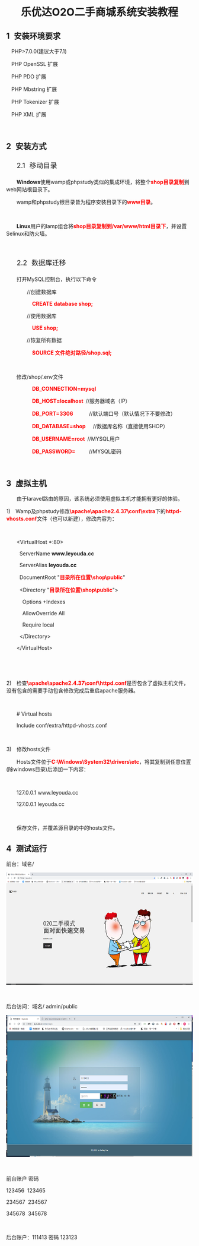 
</head>

<body lang=ZH-CN style='tab-interval:21.0pt;text-justify-trim:punctuation'>

<div class=WordSection1 style='layout-grid:15.6pt'>

<h1 align=center style='text-align:center'>乐优达<span lang=EN-US>O2O</span>二手商城系统安装教程</h1>

<h2 style='margin-left:21.25pt;text-indent:-21.25pt;mso-list:l0 level1 lfo1'><![if !supportLists]><span
lang=EN-US style='mso-fareast-font-family:"等线 Light";mso-fareast-theme-font:
major-latin;mso-bidi-font-family:"等线 Light";mso-bidi-theme-font:major-latin'><span
style='mso-list:Ignore'>1<span style='font:7.0pt "Times New Roman"'>&nbsp;&nbsp;&nbsp;&nbsp;
</span></span></span><![endif]>安装环境要求</h2>

<p class=MsoNormal style='margin-left:10.5pt;mso-para-margin-left:1.0gd'><span
lang=EN-US>PHP&gt;7.0.0(</span>建议大于<span lang=EN-US>7.1)</span></p>

<p class=MsoNormal style='margin-left:10.5pt;mso-para-margin-left:1.0gd'><span
lang=EN-US>PHP OpenSSL </span>扩展</p>

<p class=MsoNormal style='margin-left:10.5pt;mso-para-margin-left:1.0gd'><span
lang=EN-US>PHP PDO </span>扩展</p>

<p class=MsoNormal style='margin-left:10.5pt;mso-para-margin-left:1.0gd'><span
lang=EN-US>PHP Mbstring </span>扩展</p>

<p class=MsoNormal style='margin-left:10.5pt;mso-para-margin-left:1.0gd'><span
lang=EN-US>PHP Tokenizer </span>扩展</p>

<p class=MsoNormal style='margin-left:10.5pt;mso-para-margin-left:1.0gd'><span
lang=EN-US>PHP XML </span>扩展</p>

<p class=MsoNormal><span lang=EN-US><o:p>&nbsp;</o:p></span></p>

<h2 style='margin-left:21.25pt;text-indent:-21.25pt;mso-list:l0 level1 lfo1'><![if !supportLists]><span
lang=EN-US style='mso-fareast-font-family:"等线 Light";mso-fareast-theme-font:
major-latin;mso-bidi-font-family:"等线 Light";mso-bidi-theme-font:major-latin'><span
style='mso-list:Ignore'>2<span style='font:7.0pt "Times New Roman"'>&nbsp;&nbsp;&nbsp;&nbsp;
</span></span></span><![endif]>安装方式</h2>

<h3 style='margin-left:49.6pt;text-indent:-1.0cm;mso-list:l2 level2 lfo3'><![if !supportLists]><span
lang=EN-US style='font-size:14.0pt;line-height:173%;mso-fareast-font-family:
等线;mso-fareast-theme-font:minor-latin;mso-bidi-font-family:等线;mso-bidi-theme-font:
minor-latin;font-weight:normal;mso-bidi-font-weight:bold'><span
style='mso-list:Ignore'>2.1<span style='font:7.0pt "Times New Roman"'>&nbsp;&nbsp;&nbsp;&nbsp;
</span></span></span><![endif]><span style='font-size:14.0pt;line-height:173%;
font-weight:normal;mso-bidi-font-weight:bold'>移动目录<span lang=EN-US><o:p></o:p></span></span></h3>

<p class=MsoNormal style='text-indent:21.0pt'><b style='mso-bidi-font-weight:
normal'><span lang=EN-US>Windows</span></b>使用<span lang=EN-US>wamp</span>或<span
lang=EN-US>phpstudy</span>类似的集成环境，将整个<b style='mso-bidi-font-weight:normal'><span
lang=EN-US style='color:red'>shop</span><span style='color:red'>目录复制</span></b>到<span
lang=EN-US>web</span>网站根目录下。</p>

<p class=MsoNormal style='text-indent:21.0pt'><span lang=EN-US>wamp</span>和<span
lang=EN-US>phpstudy</span>根目录皆为程序安装目录下的<b style='mso-bidi-font-weight:normal'><span
lang=EN-US style='color:red'>www</span><span style='color:red'>目录</span></b>。</p>

<p class=MsoNormal><span lang=EN-US><o:p>&nbsp;</o:p></span></p>

<p class=MsoNormal style='text-indent:21.0pt'><b style='mso-bidi-font-weight:
normal'><span lang=EN-US>Linux</span></b>用户的<span lang=EN-US>lamp</span>组合将<b
style='mso-bidi-font-weight:normal'><span lang=EN-US style='color:red'>shop</span><span
style='color:red'>目录复制到<span lang=EN-US>/var/www/html</span>目录下</span></b>，并设置<span
lang=EN-US>Selinux</span>和防火墙。</p>

<p class=MsoNormal><span lang=EN-US><o:p>&nbsp;</o:p></span></p>

<h3 style='margin-left:49.6pt;text-indent:-1.0cm;mso-list:l2 level2 lfo3'><![if !supportLists]><span
lang=EN-US style='font-size:14.0pt;line-height:173%;mso-fareast-font-family:
等线;mso-fareast-theme-font:minor-latin;mso-bidi-font-family:等线;mso-bidi-theme-font:
minor-latin;font-weight:normal;mso-bidi-font-weight:bold'><span
style='mso-list:Ignore'>2.2<span style='font:7.0pt "Times New Roman"'>&nbsp;&nbsp;&nbsp;&nbsp;
</span></span></span><![endif]><span style='font-size:14.0pt;line-height:173%;
font-weight:normal;mso-bidi-font-weight:bold'>数据库迁移<span lang=EN-US><o:p></o:p></span></span></h3>

<p class=MsoNormal style='text-indent:21.0pt'>打开<span lang=EN-US>MySQL</span>控制台，执行以下命令</p>

<p class=MsoNormal style='margin-left:21.0pt;mso-para-margin-left:2.0gd;
text-indent:21.0pt'><span class=MsoSubtleReference><span lang=EN-US
style='font-variant:normal !important;text-transform:uppercase'>//</span></span><span
class=MsoSubtleReference><span style='font-variant:normal !important;
text-transform:uppercase'>创建数据库<span lang=EN-US><o:p></o:p></span></span></span></p>

<p class=MsoNormal style='margin-left:52.5pt;mso-para-margin-left:5.0gd'><b
style='mso-bidi-font-weight:normal'><span lang=EN-US style='color:red'>CREATE database
shop;<o:p></o:p></span></b></p>

<p class=MsoNormal style='margin-left:21.0pt;mso-para-margin-left:2.0gd'><span
class=MsoSubtleReference><span lang=EN-US style='font-variant:normal !important;
text-transform:uppercase'><span style='mso-tab-count:1'>&nbsp;&nbsp;&nbsp;&nbsp;&nbsp;&nbsp; </span>//</span></span><span
class=MsoSubtleReference><span style='font-variant:normal !important;
text-transform:uppercase'>使用数据库<span lang=EN-US><o:p></o:p></span></span></span></p>

<p class=MsoNormal style='margin-left:52.5pt;mso-para-margin-left:5.0gd'><b
style='mso-bidi-font-weight:normal'><span lang=EN-US style='color:red'>USE
shop;<o:p></o:p></span></b></p>

<p class=MsoNormal style='margin-left:21.0pt;mso-para-margin-left:2.0gd'><span
class=MsoSubtleReference><span lang=EN-US style='font-variant:normal !important;
text-transform:uppercase'><span style='mso-tab-count:1'>&nbsp;&nbsp;&nbsp;&nbsp;&nbsp;&nbsp; </span>//</span></span><span
class=MsoSubtleReference><span style='font-variant:normal !important;
text-transform:uppercase'>恢复所有数据<span lang=EN-US><o:p></o:p></span></span></span></p>

<p class=MsoNormal style='margin-left:52.5pt;mso-para-margin-left:5.0gd'><b
style='mso-bidi-font-weight:normal'><span lang=EN-US style='color:red'>SOURCE </span><span
style='color:red'>文件绝对路径<span lang=EN-US>/shop.sql;</span></span></b></p>

<p class=MsoNormal><span lang=EN-US><o:p>&nbsp;</o:p></span></p>

<p class=MsoNormal><span lang=EN-US><span style='mso-tab-count:1'>&nbsp;&nbsp;&nbsp;&nbsp;&nbsp;&nbsp; </span></span>修改<span
lang=EN-US>/shop/.env</span>文件</p>

<p class=MsoNormal style='margin-left:52.5pt;mso-para-margin-left:5.0gd'><b
style='mso-bidi-font-weight:normal'><span lang=EN-US style='color:red'>DB_CONNECTION=mysql<o:p></o:p></span></b></p>

<p class=MsoNormal style='margin-left:52.5pt;mso-para-margin-left:5.0gd'><b
style='mso-bidi-font-weight:normal'><span lang=EN-US style='color:red'>DB_HOST=localhost<span
style='mso-spacerun:yes'>&nbsp; </span></span></b><span
class=MsoSubtleReference><span lang=EN-US style='font-variant:normal !important;
text-transform:uppercase'>//</span></span><span class=MsoSubtleReference><span
style='font-variant:normal !important;text-transform:uppercase'>服务器域名（<span
lang=EN-US>IP</span>）</span></span><b style='mso-bidi-font-weight:normal'><span
lang=EN-US style='color:red'><o:p></o:p></span></b></p>

<p class=MsoNormal style='margin-left:52.5pt;mso-para-margin-left:5.0gd'><b
style='mso-bidi-font-weight:normal'><span lang=EN-US style='color:red'>DB_PORT=3306<span
style='mso-tab-count:2'>&nbsp;&nbsp;&nbsp;&nbsp;&nbsp;&nbsp;&nbsp;&nbsp;&nbsp;&nbsp;&nbsp;&nbsp; </span></span></b><span
class=MsoSubtleReference><span lang=EN-US style='font-variant:normal !important;
text-transform:uppercase'>//</span></span><span class=MsoSubtleReference><span
style='font-variant:normal !important;text-transform:uppercase'>默认端口号（默认情况下不要修改）<span
lang=EN-US><o:p></o:p></span></span></span></p>

<p class=MsoNormal style='margin-left:52.5pt;mso-para-margin-left:5.0gd'><b
style='mso-bidi-font-weight:normal'><span lang=EN-US style='color:red'>DB_DATABASE=shop<span
style='mso-tab-count:1'>&nbsp;&nbsp;&nbsp;&nbsp;&nbsp; </span></span></b><span
class=MsoSubtleReference><span lang=EN-US style='font-variant:normal !important;
text-transform:uppercase'>//</span></span><span class=MsoSubtleReference><span
style='font-variant:normal !important;text-transform:uppercase'>数据库名称（直接使用<span
lang=EN-US>shop</span>）<span lang=EN-US><o:p></o:p></span></span></span></p>

<p class=MsoNormal style='margin-left:52.5pt;mso-para-margin-left:5.0gd'><b
style='mso-bidi-font-weight:normal'><span lang=EN-US style='color:red'>DB_USERNAME=root<span
style='mso-spacerun:yes'>&nbsp; </span></span></b><span
class=MsoSubtleReference><span lang=EN-US style='font-variant:normal !important;
text-transform:uppercase'>//MySQL</span></span><span class=MsoSubtleReference><span
style='font-variant:normal !important;text-transform:uppercase'>用户<span
lang=EN-US><o:p></o:p></span></span></span></p>

<p class=MsoNormal style='margin-left:52.5pt;mso-para-margin-left:5.0gd'><b
style='mso-bidi-font-weight:normal'><span lang=EN-US style='color:red'>DB_PASSWORD=<span
style='mso-tab-count:2'>&nbsp;&nbsp;&nbsp;&nbsp;&nbsp;&nbsp;&nbsp;&nbsp;&nbsp;&nbsp; </span></span></b><span
class=MsoSubtleReference><span lang=EN-US style='font-variant:normal !important;
text-transform:uppercase'>//MySQL</span></span><span class=MsoSubtleReference><span
style='font-variant:normal !important;text-transform:uppercase'>密码<span
lang=EN-US><o:p></o:p></span></span></span></p>

<p class=MsoNormal><span class=MsoSubtleReference><span lang=EN-US
style='font-variant:normal !important;text-transform:uppercase'><o:p>&nbsp;</o:p></span></span></p>

<h2 style='margin-left:21.25pt;text-indent:-21.25pt;mso-list:l0 level1 lfo1'><![if !supportLists]><span
lang=EN-US style='mso-fareast-font-family:"等线 Light";mso-fareast-theme-font:
major-latin;mso-bidi-font-family:"等线 Light";mso-bidi-theme-font:major-latin'><span
style='mso-list:Ignore'>3<span style='font:7.0pt "Times New Roman"'>&nbsp;&nbsp;&nbsp;&nbsp;
</span></span></span><![endif]>虚拟主机</h2>

<p class=MsoNormal style='text-indent:21.0pt'>由于<span lang=EN-US>laravel</span>路由的原因，该系统必须使用虚拟主机才能拥有更好的体验。</p>

<p class=MsoListParagraph style='margin-left:.3pt;mso-para-margin-left:.03gd;
mso-list:l1 level1 lfo4'><![if !supportLists]><span lang=EN-US
style='mso-fareast-font-family:等线;mso-fareast-theme-font:minor-latin;
mso-bidi-font-family:等线;mso-bidi-theme-font:minor-latin'><span
style='mso-list:Ignore'>1)<span style='font:7.0pt "Times New Roman"'>&nbsp;&nbsp;&nbsp;&nbsp;&nbsp;
</span></span></span><![endif]><span lang=EN-US>Wamp</span>及<span lang=EN-US>phpstudy</span>修改<b
style='mso-bidi-font-weight:normal'><span lang=EN-US style='color:red'>\apache\apache2.4.37\conf\extra</span></b>下的<b
style='mso-bidi-font-weight:normal'><span lang=EN-US style='color:red'>httpd-vhosts.conf</span></b>文件（也可以新建），修改内容为：</p>

<p class=MsoNormal><span lang=EN-US><o:p>&nbsp;</o:p></span></p>

<p class=MsoNormal style='margin-left:21.0pt;mso-para-margin-left:2.0gd'><span
lang=EN-US>&lt;VirtualHost *:80&gt;</span></p>

<p class=MsoNormal style='margin-left:21.0pt;mso-para-margin-left:2.0gd'><span
lang=EN-US><span style='mso-spacerun:yes'>&nbsp; </span>ServerName <b
style='mso-bidi-font-weight:normal'>www.leyouda.cc<o:p></o:p></b></span></p>

<p class=MsoNormal style='margin-left:21.0pt;mso-para-margin-left:2.0gd'><span
lang=EN-US><span style='mso-spacerun:yes'>&nbsp; </span>ServerAlias <b
style='mso-bidi-font-weight:normal'>leyouda.cc<o:p></o:p></b></span></p>

<p class=MsoNormal style='margin-left:21.0pt;mso-para-margin-left:2.0gd'><span
lang=EN-US><span style='mso-spacerun:yes'>&nbsp; </span>DocumentRoot &quot;</span><b
style='mso-bidi-font-weight:normal'><span style='color:red'>目录所在位置<span
lang=EN-US>\shop\public</span></span></b><span lang=EN-US>&quot;</span></p>

<p class=MsoNormal style='margin-left:21.0pt;mso-para-margin-left:2.0gd'><span
lang=EN-US><span style='mso-spacerun:yes'>&nbsp; </span>&lt;Directory &quot;</span><b
style='mso-bidi-font-weight:normal'><span style='color:red'>目录所在位置<span
lang=EN-US>\shop\public</span></span></b><span lang=EN-US>&quot;&gt;</span></p>

<p class=MsoNormal style='margin-left:21.0pt;mso-para-margin-left:2.0gd'><span
lang=EN-US><span style='mso-spacerun:yes'>&nbsp;&nbsp;&nbsp; </span>Options
+Indexes</span></p>

<p class=MsoNormal style='margin-left:21.0pt;mso-para-margin-left:2.0gd'><span
lang=EN-US><span style='mso-spacerun:yes'>&nbsp;&nbsp;&nbsp;
</span>AllowOverride All</span></p>

<p class=MsoNormal style='margin-left:21.0pt;mso-para-margin-left:2.0gd'><span
lang=EN-US><span style='mso-spacerun:yes'>&nbsp;&nbsp;&nbsp; </span>Require
local</span></p>

<p class=MsoNormal style='margin-left:21.0pt;mso-para-margin-left:2.0gd'><span
lang=EN-US><span style='mso-spacerun:yes'>&nbsp; </span>&lt;/Directory&gt;</span></p>

<p class=MsoNormal style='margin-left:21.0pt;mso-para-margin-left:2.0gd'><span
lang=EN-US>&lt;/VirtualHost&gt;</span></p>

<p class=MsoNormal><span lang=EN-US><o:p>&nbsp;</o:p></span></p>

<p class=MsoNormal><span lang=EN-US><o:p>&nbsp;</o:p></span></p>

<p class=MsoListParagraph style='margin-left:.3pt;mso-para-margin-left:.03gd;
mso-list:l1 level1 lfo4'><![if !supportLists]><span lang=EN-US
style='mso-fareast-font-family:等线;mso-fareast-theme-font:minor-latin;
mso-bidi-font-family:等线;mso-bidi-theme-font:minor-latin'><span
style='mso-list:Ignore'>2)<span style='font:7.0pt "Times New Roman"'>&nbsp;&nbsp;&nbsp;&nbsp;&nbsp;
</span></span></span><![endif]>检查<b style='mso-bidi-font-weight:normal'><span
lang=EN-US style='color:red'>\apache\apache2.4.37\conf\httpd.conf</span></b>是否包含了虚拟主机文件，没有包含的需要手动包含修改完成后重启<span
lang=EN-US>apache</span>服务器。</p>

<p class=MsoNormal style='text-indent:21.0pt;mso-char-indent-count:2.0'><span
lang=EN-US><o:p>&nbsp;</o:p></span></p>

<p class=MsoNormal style='margin-left:21.0pt;mso-para-margin-left:2.0gd'><span
lang=EN-US># Virtual hosts</span></p>

<p class=MsoNormal style='margin-left:21.0pt;mso-para-margin-left:2.0gd'><span
lang=EN-US>Include conf/extra/httpd-vhosts.conf</span></p>

<p class=MsoNormal style='margin-left:21.0pt;mso-para-margin-left:2.0gd'><span
lang=EN-US><o:p>&nbsp;</o:p></span></p>

<p class=MsoListParagraph style='margin-left:.3pt;mso-para-margin-left:.03gd;
mso-list:l1 level1 lfo4'><![if !supportLists]><span lang=EN-US
style='mso-fareast-font-family:等线;mso-fareast-theme-font:minor-latin;
mso-bidi-font-family:等线;mso-bidi-theme-font:minor-latin'><span
style='mso-list:Ignore'>3)<span style='font:7.0pt "Times New Roman"'>&nbsp;&nbsp;&nbsp;&nbsp;&nbsp;
</span></span></span><![endif]>修改<span lang=EN-US>hosts</span>文件</p>

<p class=MsoNormal style='text-indent:21.0pt;mso-char-indent-count:2.0'><span
lang=EN-US>Hosts</span>文件位于<b style='mso-bidi-font-weight:normal'><span
lang=EN-US style='color:red'>C:\Windows\System32\drivers\etc</span></b>，将其复制到任意位置<span
lang=EN-US>(</span>除<span lang=EN-US>windows</span>目录<span lang=EN-US>)</span>后添加一下内容：</p>

<p class=MsoNormal style='text-indent:21.0pt;mso-char-indent-count:2.0'><span
lang=EN-US><o:p>&nbsp;</o:p></span></p>

<p class=MsoNormal style='text-indent:21.0pt;mso-char-indent-count:2.0'><span
lang=EN-US>127.0.0.1 www.leyouda.cc</span></p>

<p class=MsoNormal style='text-indent:21.0pt;mso-char-indent-count:2.0'><span
lang=EN-US>127.0.0.1 leyouda.cc</span></p>

<p class=MsoNormal style='text-indent:21.0pt;mso-char-indent-count:2.0'><span
lang=EN-US><o:p>&nbsp;</o:p></span></p>

<p class=MsoNormal style='text-indent:21.0pt;mso-char-indent-count:2.0'>保存文件，并覆盖源目录的中的<span
lang=EN-US>hosts</span>文件。</p>

<h2 style='margin-left:21.25pt;text-indent:-21.25pt;mso-list:l0 level1 lfo1'><![if !supportLists]><span
lang=EN-US style='mso-fareast-font-family:"等线 Light";mso-fareast-theme-font:
major-latin;mso-bidi-font-family:"等线 Light";mso-bidi-theme-font:major-latin'><span
style='mso-list:Ignore'>4<span style='font:7.0pt "Times New Roman"'>&nbsp;&nbsp;&nbsp;&nbsp;
</span></span></span><![endif]>测试运行</h2>

<p class=MsoNormal>前台：域名<span lang=EN-US>/</span></p>

<p class=MsoNormal><span lang=EN-US style='mso-no-proof:yes'><!--[if gte vml 1]><v:shapetype
 id="_x0000_t75" coordsize="21600,21600" o:spt="75" o:preferrelative="t"
 path="m@4@5l@4@11@9@11@9@5xe" filled="f" stroked="f">
 <v:stroke joinstyle="miter"/>
 <v:formulas>
  <v:f eqn="if lineDrawn pixelLineWidth 0"/>
  <v:f eqn="sum @0 1 0"/>
  <v:f eqn="sum 0 0 @1"/>
  <v:f eqn="prod @2 1 2"/>
  <v:f eqn="prod @3 21600 pixelWidth"/>
  <v:f eqn="prod @3 21600 pixelHeight"/>
  <v:f eqn="sum @0 0 1"/>
  <v:f eqn="prod @6 1 2"/>
  <v:f eqn="prod @7 21600 pixelWidth"/>
  <v:f eqn="sum @8 21600 0"/>
  <v:f eqn="prod @7 21600 pixelHeight"/>
  <v:f eqn="sum @10 21600 0"/>
 </v:formulas>
 <v:path o:extrusionok="f" gradientshapeok="t" o:connecttype="rect"/>
 <o:lock v:ext="edit" aspectratio="t"/>
</v:shapetype><v:shape id="图片_x0020_2" o:spid="_x0000_i1026" type="#_x0000_t75"
 style='width:414.75pt;height:226.5pt;visibility:visible;mso-wrap-style:square'>
 <v:imagedata src="https://raw.githubusercontent.com/DarlingXwl/Laravel-Second-hand-Mall/master/README/1.png" o:title=""/>
</v:shape><![endif]--><![if !vml]><img width=553 height=302
src="https://raw.githubusercontent.com/DarlingXwl/Laravel-Second-hand-Mall/master/README/1.png" v:shapes="图片_x0020_2"><![endif]></span></p>

<p class=MsoNormal><span lang=EN-US><o:p>&nbsp;</o:p></span></p>

<p class=MsoNormal>后台访问：域名<span lang=EN-US>/ admin/public</span></p>

<p class=MsoNormal><span lang=EN-US style='mso-no-proof:yes'><!--[if gte vml 1]><v:shape
 id="图片_x0020_1" o:spid="_x0000_i1025" type="#_x0000_t75" style='width:415.5pt;
 height:286.5pt;visibility:visible;mso-wrap-style:square'>
 <v:imagedata src="https://raw.githubusercontent.com/DarlingXwl/Laravel-Second-hand-Mall/master/README/2.png" o:title=""/>
</v:shape><![endif]--><![if !vml]><img width=554 height=382
src="https://raw.githubusercontent.com/DarlingXwl/Laravel-Second-hand-Mall/master/README/2.png"><![endif]></span></p>

<p class=MsoNormal><span lang=EN-US><o:p>&nbsp;</o:p></span></p>

<p class=MsoNormal>前台账户 密码</p>

<p class=MsoNormal><span lang=EN-US>123456<span style='mso-spacerun:yes'>&nbsp;
</span>123465</span></p>

<p class=MsoNormal><span lang=EN-US>234567<span style='mso-spacerun:yes'>&nbsp;
</span>234567</span></p>

<p class=MsoNormal><span lang=EN-US>345678<span style='mso-spacerun:yes'>&nbsp;
</span>345678</span></p>

<p class=MsoNormal><span lang=EN-US><o:p>&nbsp;</o:p></span></p>

<p class=MsoNormal>后台账户：<span lang=EN-US>111413 </span>密码<span lang=EN-US>
123123</span></p>

</div>

</body>

</html>
